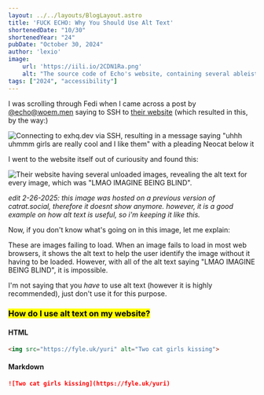 ```yaml
---
layout: ../../layouts/BlogLayout.astro
title: 'FUCK ECHO: Why You Should Use Alt Text'
shortenedDate: "10/30"
shortenedYear: "24"
pubDate: "October 30, 2024"
author: 'lexio'
image:
    url: 'https://iili.io/2CDN1Ra.png'
    alt: "The source code of Echo's website, containing several ableist remarks in the site's alt text."
tags: ["2024", "accessibility"]
---
```


I was scrolling through Fedi when I came across a post by [@echo@woem.men](https://woem.men/@echo) saying to SSH to [their website](https://exhq.dev) (which resulted in this, by the way:)

![Connecting to exhq.dev via SSH, resulting in a message saying "uhhh uhmmm girls are really cool and I like them" with a pleading Neocat below it](https://woem.men/files/webpublic-0a88a5a9-ae76-491d-a790-68d134c3a5dd)

I went to the website itself out of curiousity and found this:

![Their website having several unloaded images, revealing the alt text for every image, which was "LMAO IMAGINE BEING BLIND".](https://catrat.social/system/media_attachments/files/113/396/744/038/334/390/original/ecfe54bede915b82.png)

*edit 2-26-2025: this image was hosted on a previous version of catrat.social, therefore it doesnt show anymore. however, it is a good example on how alt text is useful, so i'm keeping it like this.*

Now, if you don't know what's going on in this image, let me explain:

These are images failing to load. When an image fails to load in most web browsers, it shows the alt text to help the user identify the image without it having to be loaded. However, with all of the alt text saying "LMAO IMAGINE BEING BLIND", it is impossible.

I'm not saying that you *have* to use alt text (however it is highly recommended), just don't use it for this purpose.

### <mark>How do I use alt text on my website?</mark>

#### HTML

```html
<img src="https://fyle.uk/yuri" alt="Two cat girls kissing">
```

#### Markdown
```md
![Two cat girls kissing](https://fyle.uk/yuri)
```
